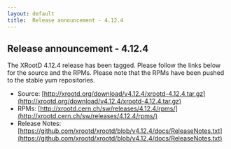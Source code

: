 ```yaml
---
layout: default
title:  Release announcement - 4.12.4
---
```


Release announcement - 4.12.4
-----------------------------

The XRootD 4.12.4 release has been tagged. Please follow the links
below for the source and the RPMs. Please note that the RPMs have been pushed
to the stable yum repositories.

 * Source: [http://xrootd.org/download/v4.12.4/xrootd-4.12.4.tar.gz](http://xrootd.org/download/v4.12.4/xrootd-4.12.4.tar.gz)
 * RPMs: [http://xrootd.cern.ch/sw/releases/4.12.4/rpms/](http://xrootd.cern.ch/sw/releases/4.12.4/rpms/)
 * Release Notes: [https://github.com/xrootd/xrootd/blob/v4.12.4/docs/ReleaseNotes.txt](https://github.com/xrootd/xrootd/blob/v4.12.4/docs/ReleaseNotes.txt)
